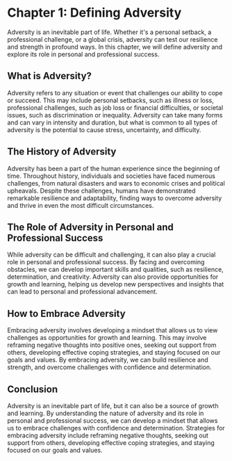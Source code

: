 Chapter 1: Defining Adversity
=============================

Adversity is an inevitable part of life. Whether it's a personal setback, a professional challenge, or a global crisis, adversity can test our resilience and strength in profound ways. In this chapter, we will define adversity and explore its role in personal and professional success.

What is Adversity?
------------------

Adversity refers to any situation or event that challenges our ability to cope or succeed. This may include personal setbacks, such as illness or loss, professional challenges, such as job loss or financial difficulties, or societal issues, such as discrimination or inequality. Adversity can take many forms and can vary in intensity and duration, but what is common to all types of adversity is the potential to cause stress, uncertainty, and difficulty.

The History of Adversity
------------------------

Adversity has been a part of the human experience since the beginning of time. Throughout history, individuals and societies have faced numerous challenges, from natural disasters and wars to economic crises and political upheavals. Despite these challenges, humans have demonstrated remarkable resilience and adaptability, finding ways to overcome adversity and thrive in even the most difficult circumstances.

The Role of Adversity in Personal and Professional Success
----------------------------------------------------------

While adversity can be difficult and challenging, it can also play a crucial role in personal and professional success. By facing and overcoming obstacles, we can develop important skills and qualities, such as resilience, determination, and creativity. Adversity can also provide opportunities for growth and learning, helping us develop new perspectives and insights that can lead to personal and professional advancement.

How to Embrace Adversity
------------------------

Embracing adversity involves developing a mindset that allows us to view challenges as opportunities for growth and learning. This may involve reframing negative thoughts into positive ones, seeking out support from others, developing effective coping strategies, and staying focused on our goals and values. By embracing adversity, we can build resilience and strength, and overcome challenges with confidence and determination.

Conclusion
----------

Adversity is an inevitable part of life, but it can also be a source of growth and learning. By understanding the nature of adversity and its role in personal and professional success, we can develop a mindset that allows us to embrace challenges with confidence and determination. Strategies for embracing adversity include reframing negative thoughts, seeking out support from others, developing effective coping strategies, and staying focused on our goals and values.
